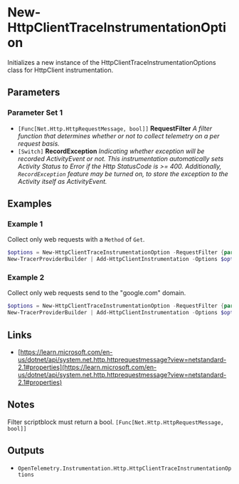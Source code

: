 # New-HttpClientTraceInstrumentationOption

Initializes a new instance of the HttpClientTraceInstrumentationOptions class for HttpClient instrumentation.

## Parameters

### Parameter Set 1

- `[Func[Net.Http.HttpRequestMessage, bool]]` **RequestFilter** _A filter function that determines whether or not to collect telemetry on a per request basis._
- `[Switch]` **RecordException** _Indicating whether exception will be recorded ActivityEvent or not. This instrumentation automatically sets Activity Status to Error if the Http StatusCode is >= 400. Additionally, `RecordException` feature may be turned on, to store the exception to the Activity itself as ActivityEvent._

## Examples

### Example 1

Collect only web requests with a `Method` of `Get`.

```powershell
$options = New-HttpClientTraceInstrumentationOption -RequestFilter {param([Net.Http.HttpRequestMessage]$request) $request.Method -eq 'Get' }
New-TracerProviderBuilder | Add-HttpClientInstrumentation -Options $options
```

### Example 2

Collect only web requests send to the "google.com" domain.

```powershell
$options = New-HttpClientTraceInstrumentationOption -RequestFilter {param([Net.Http.HttpRequestMessage]$request) $request.RequestUri -like '*google.com*' }
New-TracerProviderBuilder | Add-HttpClientInstrumentation -Options $options
```

## Links

- [https://learn.microsoft.com/en-us/dotnet/api/system.net.http.httprequestmessage?view=netstandard-2.1#properties](https://learn.microsoft.com/en-us/dotnet/api/system.net.http.httprequestmessage?view=netstandard-2.1#properties)

## Notes

Filter scriptblock must return a bool. `[Func[Net.Http.HttpRequestMessage, bool]]`

## Outputs

- `OpenTelemetry.Instrumentation.Http.HttpClientTraceInstrumentationOptions`
